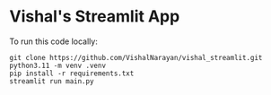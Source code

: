 # Vishal's Streamlit App

To run this code locally: 

```
git clone https://github.com/VishalNarayan/vishal_streamlit.git
python3.11 -m venv .venv
pip install -r requirements.txt
streamlit run main.py
```